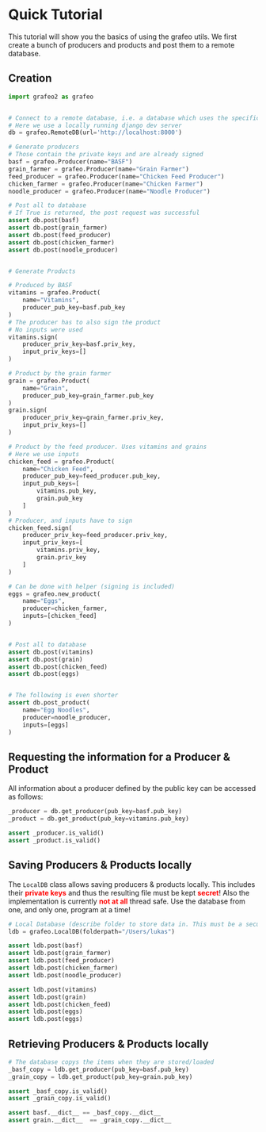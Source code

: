 # Quick Tutorial

This tutorial will show you the basics of using the grafeo utils.
We first create a bunch of producers and products and post them to a remote database.

## Creation
```python
import grafeo2 as grafeo


# Connect to a remote database, i.e. a database which uses the specific http based protocol
# Here we use a locally running django dev server
db = grafeo.RemoteDB(url='http://localhost:8000')

# Generate producers
# Those contain the private keys and are already signed
basf = grafeo.Producer(name="BASF")
grain_farmer = grafeo.Producer(name="Grain Farmer")
feed_producer = grafeo.Producer(name="Chicken Feed Producer")
chicken_farmer = grafeo.Producer(name="Chicken Farmer")
noodle_producer = grafeo.Producer(name="Noodle Producer")

# Post all to database
# If True is returned, the post request was successful
assert db.post(basf)
assert db.post(grain_farmer)
assert db.post(feed_producer)
assert db.post(chicken_farmer)
assert db.post(noodle_producer)


# Generate Products

# Produced by BASF
vitamins = grafeo.Product(
    name="Vitamins",
    producer_pub_key=basf.pub_key
)
# The producer has to also sign the product
# No inputs were used
vitamins.sign(
    producer_priv_key=basf.priv_key,
    input_priv_keys=[]
)

# Product by the grain farmer
grain = grafeo.Product(
    name="Grain",
    producer_pub_key=grain_farmer.pub_key
)
grain.sign(
    producer_priv_key=grain_farmer.priv_key,
    input_priv_keys=[]
)

# Product by the feed producer. Uses vitamins and grains
# Here we use inputs
chicken_feed = grafeo.Product(
    name="Chicken Feed",
    producer_pub_key=feed_producer.pub_key,
    input_pub_keys=[
        vitamins.pub_key,
        grain.pub_key
    ]
)
# Producer, and inputs have to sign
chicken_feed.sign(
    producer_priv_key=feed_producer.priv_key,
    input_priv_keys=[
        vitamins.priv_key,
        grain.priv_key
    ]
)

# Can be done with helper (signing is included)
eggs = grafeo.new_product(
    name="Eggs",
    producer=chicken_farmer,
    inputs=[chicken_feed]
)


# Post all to database
assert db.post(vitamins)
assert db.post(grain)
assert db.post(chicken_feed)
assert db.post(eggs)


# The following is even shorter
assert db.post_product(
    name="Egg Noodles",
    producer=noodle_producer,
    inputs=[eggs]
)
```


## Requesting the information for a Producer & Product
All information about a producer defined by the public key can be accessed as follows:
```python
_producer = db.get_producer(pub_key=basf.pub_key)
_product = db.get_product(pub_key=vitamins.pub_key)

assert _producer.is_valid()
assert _product.is_valid()
```

## Saving Producers & Products locally
The `LocalDB` class allows saving producers & products locally. This includes their <span style="color:red">**private keys**</span> and thus the resulting file must be kept <span style="color:red">**secret**</span>!
Also the implementation is currently <span style="color:red">**not at all**</span> thread safe. Use the database from one, and only one, program at a time!
```python
# Local Database (describe folder to store data in. This must be a secure location!)
ldb = grafeo.LocalDB(folderpath="/Users/lukas")

assert ldb.post(basf)
assert ldb.post(grain_farmer)
assert ldb.post(feed_producer)
assert ldb.post(chicken_farmer)
assert ldb.post(noodle_producer)

assert ldb.post(vitamins)
assert ldb.post(grain)
assert ldb.post(chicken_feed)
assert ldb.post(eggs)
assert ldb.post(eggs)
```

## Retrieving Producers & Products locally
```python
# The database copys the items when they are stored/loaded
_basf_copy = ldb.get_producer(pub_key=basf.pub_key)
_grain_copy = ldb.get_product(pub_key=grain.pub_key)

assert _basf_copy.is_valid()
assert _grain_copy.is_valid()

assert basf.__dict__ == _basf_copy.__dict__
assert grain.__dict__  == _grain_copy.__dict__
```

